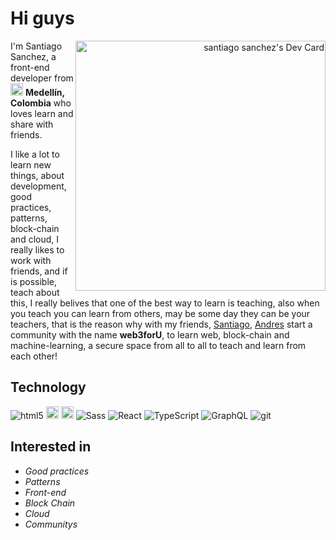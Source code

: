 # Hi guys
<a  align="right" href="https://app.daily.dev/santiagoalex"><img align="right" src="https://api.daily.dev/devcards/8bc147c2ddea4c8ab69b975923c5d3ba.png?r=sei" width="400" alt="santiago sanchez's Dev Card"/></a>

I'm Santiago Sanchez, a front-end developer from  <img src="https://user-images.githubusercontent.com/19352507/197406454-a2b03b59-9b61-43c8-9cc0-3a58c6271e5b.png" alt="Colombia flag icon" title="colombia flag" width="20" height="20" rel="noopener"/>  **Medellín, Colombia** who loves learn and share with friends. 

I like a lot to learn new things, about development, good practices, patterns, block-chain and cloud, I really likes to work with friends, and if is possible, teach about this, I really belives that one of the best way to learn is teaching, also when you teach you can learn from others, may be some day they can be your teachers, that is the reason why with my friends, [Santiago](https://github.com/slqpez), [Andres](https://github.com/andresqb198) start a community with the name **web3forU**, to learn web, block-chain and machine-learning, a secure space from all to all to teach and learn from each other!



## Technology 

<p>
  <img alt="html5" src="https://img.shields.io/badge/-HTML5-E34F26?style=flat-square&logo=html5&logoColor=white" />
  <img alt="css3" height="20px" src="https://img.shields.io/badge/css3-%231572B6.svg?style=for-the-badge&logo=css3&logoColor=white" />
  <img alt="javascript" height="20px" src=https://img.shields.io/badge/javascript-%23323330.svg?style=for-the-badge&logo=javascript&logoColor=%23F7DF1E/>
  <img alt="Sass" src="https://img.shields.io/badge/-Sass-CC6699?style=flat-square&logo=sass&logoColor=white" />
  <img alt="React" src="https://img.shields.io/badge/-React-45b8d8?style=flat-square&logo=react&logoColor=white" />
  <img alt="TypeScript" src="https://img.shields.io/badge/-TypeScript-007ACC?style=flat-square&logo=typescript&logoColor=white" />
  <img alt="GraphQL" src="https://img.shields.io/badge/-GraphQL-E10098?style=flat-square&logo=graphql&logoColor=white" />
  <img alt="git" src="https://img.shields.io/badge/-Git-F05032?style=flat-square&logo=git&logoColor=white" />
  
</p>


## Interested in

- *Good practices*
- *Patterns*
- *Front-end*
- *Block Chain*
- *Cloud*
- *Communitys*
